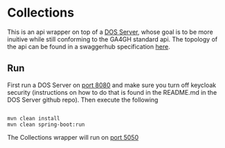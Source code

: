 # Collections
This is an api wrapper on top of a [DOS Server](https://github.com/ekeilty17/GA4GH-DOS-Server), whose goal is to be more inuitive while still conforming to the GA4GH standard api. The topology of the api can be found in a swaggerhub specification [here](https://app.swaggerhub.com/apis/ekeilty/Collections/1.0.0#/).

## Run

First run a DOS Server on [port 8080](http://localhost:8080/) and make sure you turn off keycloak security (instructions on how to do that is found in the README.md in the DOS Server github repo). Then execute the following

```

mvn clean install
mvn clean spring-boot:run

```

The Collections wrapper will run on [port 5050](http://localhost:5050/)
